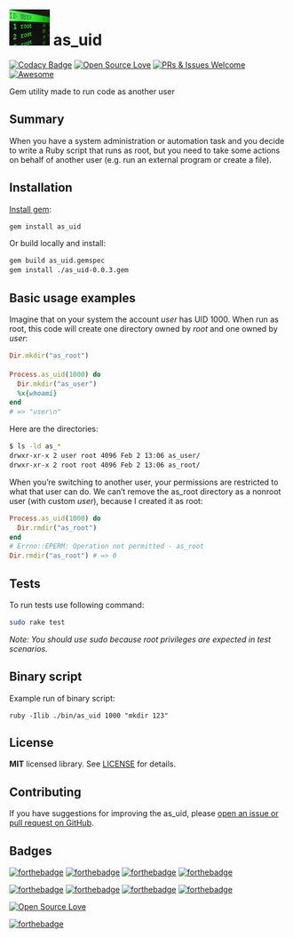 <h1><img src="https://raw.githubusercontent.com/duboviy/as_uid/master/logo.jpg" height=65 alt="logo" title="logo"> as_uid</h1>

[![Codacy Badge](https://api.codacy.com/project/badge/Grade/8d0084e6036c4871b801b20717b9e128)](https://www.codacy.com/app/dubovoy/as_uid?utm_source=github.com&amp;utm_medium=referral&amp;utm_content=duboviy/as_uid&amp;utm_campaign=Badge_Grade) [![Open Source Love](https://badges.frapsoft.com/os/mit/mit.svg?v=102)](https://github.com/duboviy/as_uid/) [![PRs & Issues Welcome](https://img.shields.io/badge/PRs%20&%20Issues-welcome-brightgreen.svg)](https://github.com/duboviy/as_uid/pulls) [![Awesome](https://cdn.rawgit.com/sindresorhus/awesome/d7305f38d29fed78fa85652e3a63e154dd8e8829/media/badge.svg)](https://github.com/duboviy/as_uid/)

Gem utility made to run code as another user 

## Summary
When you have a system administration or automation task and you decide to write a Ruby script that runs as root,
but you need to take some actions on behalf of another user (e.g. run an external program or create a file).

## Installation

[Install gem](https://rubygems.org/gems/as_uid):
```bash
gem install as_uid
```
Or build locally and install:
```bash
gem build as_uid.gemspec
gem install ./as_uid-0.0.3.gem
```

## Basic usage examples

Imagine that on your system the account *user* has UID 1000. When run as
root, this code will create one directory owned by *root* and one owned by *user*:
```ruby
Dir.mkdir("as_root")

Process.as_uid(1000) do
  Dir.mkdir("as_user")
  %x{whoami}
end
# => "user\n"
```
Here are the directories:
```bash
$ ls -ld as_*
drwxr-xr-x 2 user root 4096 Feb 2 13:06 as_user/
drwxr-xr-x 2 root root 4096 Feb 2 13:06 as_root/
```

When you’re switching to another user, your permissions are restricted to what that
user can do. We can’t remove the as_root directory as a nonroot user (with custom *user*),
because I created it as root:
```ruby
Process.as_uid(1000) do
  Dir.rmdir("as_root")
end
# Errno::EPERM: Operation not permitted - as_root
Dir.rmdir("as_root") # => 0
```

## Tests

To run tests use following command:
```bash
sudo rake test
```
*Note: You should use sudo because root privileges are expected in test scenarios.* 

## Binary script
Example run of binary script: 
```
ruby -Ilib ./bin/as_uid 1000 "mkdir 123"
```

## License

**MIT** licensed library. See [LICENSE](LICENSE) for details.

## Contributing

If you have suggestions for improving the as_uid, please [open an issue or
pull request on GitHub](https://github.com/duboviy/as_uid/).

## Badges

[![forthebadge](http://forthebadge.com/images/badges/fuck-it-ship-it.svg)](https://github.com/duboviy/as_uid/)
[![forthebadge](http://forthebadge.com/images/badges/built-with-love.svg)](https://github.com/duboviy/as_uid/) [![forthebadge](http://forthebadge.com/images/badges/built-by-hipsters.svg)](https://github.com/duboviy/as_uid/) [![forthebadge](http://forthebadge.com/images/badges/built-with-swag.svg)](https://github.com/duboviy/as_uid/)

[![forthebadge](http://forthebadge.com/images/badges/powered-by-electricity.svg)](https://github.com/duboviy/as_uid/) [![forthebadge](http://forthebadge.com/images/badges/powered-by-oxygen.svg)](https://github.com/duboviy/as_uid/) [![forthebadge](http://forthebadge.com/images/badges/powered-by-water.svg)](https://github.com/duboviy/as_uid/) [![forthebadge](http://forthebadge.com/images/badges/powered-by-responsibility.svg)](https://github.com/duboviy/as_uid/)

[![Open Source Love](https://badges.frapsoft.com/os/v1/open-source.svg?v=102)](https://github.com/ellerbrock/open-source-badge/)

[![forthebadge](http://forthebadge.com/images/badges/makes-people-smile.svg)](https://github.com/duboviy/as_uid/)
